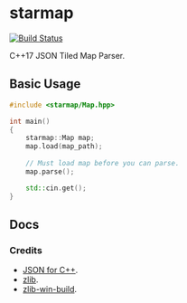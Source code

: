 # starmap
[![Build Status](https://ci.appveyor.com/api/projects/status/yigrhkcvgofvhhwt?svg=true)](https://ci.appveyor.com/project/reworks/starmap)

C++17 JSON Tiled Map Parser.

## Basic Usage

```cpp
#include <starmap/Map.hpp>

int main()
{
	starmap::Map map;
	map.load(map_path);
	
	// Must load map before you can parse.
	map.parse();

	std::cin.get();
}
```

## Docs


### Credits
* [JSON for C++](https://github.com/nlohmann/json).
* [zlib](https://zlib.net/).
* [zlib-win-build](https://github.com/kiyolee/zlib-win-build).